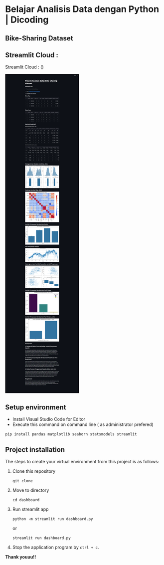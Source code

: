 # Belajar Analisis Data dengan Python | Dicoding

## Bike-Sharing Dataset

## Streamlit Cloud :

Streamlit Cloud : ()

![Bike Sharing Dashboard Preview](/dashboard/dashboard.png)

## Setup environment

- Install Visual Studio Code for Editor
- Execute this command on command line ( as administrator prefered)

```
pip install pandas matplotlib seaborn statsmodels streamlit

```

## Project installation

The steps to create your virtual environment from this project is as follows:

1. Clone this repository

   ```
   git clone
   ```

2. Move to directory
   ```
   cd dashboard
   ```
3. Run streamlit app
   ```
   python -m streamlit run dashboard.py
   ```
   or
   ```
   streamlit run dashboard.py
   ```
4. Stop the application program by `ctrl + c`.

**Thank youuu!!**
